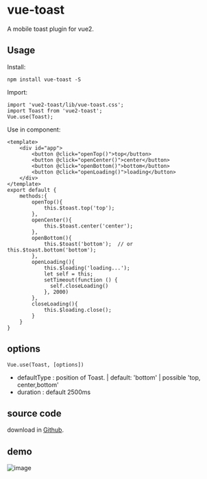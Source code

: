 # vue-toast
A mobile toast plugin for vue2.

## Usage
Install:

```
npm install vue-toast -S
```
Import:

```
import 'vue2-toast/lib/vue-toast.css';
import Toast from 'vue2-toast';
Vue.use(Toast);
```

Use in component:

```
<template>
    <div id="app">
        <button @click="openTop()">top</button>
        <button @click="openCenter()">center</button>
        <button @click="openBottom()">bottom</button>
		<button @click="openLoading()">loading</button>
    </div>
</template>
export default {
    methods:{
        openTop(){
            this.$toast.top('top');
        },
        openCenter(){
            this.$toast.center('center');
        },
        openBottom(){
            this.$toast('bottom');  // or this.$toast.bottom('bottom'); 
        },
        openLoading(){
            this.$loading('loading...');
			let self = this;
	        setTimeout(function () {
	          self.closeLoading()
	        }, 2000)
        },
        closeLoading(){
            this.$loading.close();
        }
    }
}
```

## options

    Vue.use(Toast, [options])

- defaultType : position of Toast. | default: 'bottom' | possible 'top, center,bottom'
- duration : default 2500ms

## source code
download in [Github](https://github.com/lin-xin/vue-toast).

## demo
![image](https://raw.githubusercontent.com/lin-xin/vue-toast/master/screenshots/1.gif)